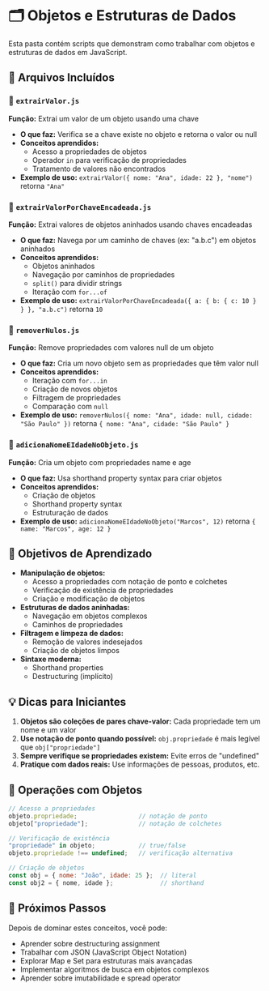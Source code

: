 # 🗂️ Objetos e Estruturas de Dados

Esta pasta contém scripts que demonstram como trabalhar com objetos e estruturas de dados em JavaScript.

## 📁 Arquivos Incluídos

### 🔑 `extrairValor.js`
**Função:** Extrai um valor de um objeto usando uma chave
- **O que faz:** Verifica se a chave existe no objeto e retorna o valor ou null
- **Conceitos aprendidos:**
  - Acesso a propriedades de objetos
  - Operador `in` para verificação de propriedades
  - Tratamento de valores não encontrados
- **Exemplo de uso:** `extrairValor({ nome: "Ana", idade: 22 }, "nome")` retorna `"Ana"`

### 🔗 `extrairValorPorChaveEncadeada.js`
**Função:** Extrai valores de objetos aninhados usando chaves encadeadas
- **O que faz:** Navega por um caminho de chaves (ex: "a.b.c") em objetos aninhados
- **Conceitos aprendidos:**
  - Objetos aninhados
  - Navegação por caminhos de propriedades
  - `split()` para dividir strings
  - Iteração com `for...of`
- **Exemplo de uso:** `extrairValorPorChaveEncadeada({ a: { b: { c: 10 } } }, "a.b.c")` retorna `10`

### 🧹 `removerNulos.js`
**Função:** Remove propriedades com valores null de um objeto
- **O que faz:** Cria um novo objeto sem as propriedades que têm valor null
- **Conceitos aprendidos:**
  - Iteração com `for...in`
  - Criação de novos objetos
  - Filtragem de propriedades
  - Comparação com `null`
- **Exemplo de uso:** `removerNulos({ nome: "Ana", idade: null, cidade: "São Paulo" })` retorna `{ nome: "Ana", cidade: "São Paulo" }`

### 👤 `adicionaNomeEIdadeNoObjeto.js`
**Função:** Cria um objeto com propriedades name e age
- **O que faz:** Usa shorthand property syntax para criar objetos
- **Conceitos aprendidos:**
  - Criação de objetos
  - Shorthand property syntax
  - Estruturação de dados
- **Exemplo de uso:** `adicionaNomeEIdadeNoObjeto("Marcos", 12)` retorna `{ name: "Marcos", age: 12 }`

## 🎯 Objetivos de Aprendizado

- **Manipulação de objetos:**
  - Acesso a propriedades com notação de ponto e colchetes
  - Verificação de existência de propriedades
  - Criação e modificação de objetos
- **Estruturas de dados aninhadas:**
  - Navegação em objetos complexos
  - Caminhos de propriedades
- **Filtragem e limpeza de dados:**
  - Remoção de valores indesejados
  - Criação de objetos limpos
- **Sintaxe moderna:**
  - Shorthand properties
  - Destructuring (implícito)

## 💡 Dicas para Iniciantes

1. **Objetos são coleções de pares chave-valor:** Cada propriedade tem um nome e um valor
2. **Use notação de ponto quando possível:** `obj.propriedade` é mais legível que `obj["propriedade"]`
3. **Sempre verifique se propriedades existem:** Evite erros de "undefined"
4. **Pratique com dados reais:** Use informações de pessoas, produtos, etc.

## 🔧 Operações com Objetos

```javascript
// Acesso a propriedades
objeto.propriedade;                 // notação de ponto
objeto["propriedade"];              // notação de colchetes

// Verificação de existência
"propriedade" in objeto;            // true/false
objeto.propriedade !== undefined;   // verificação alternativa

// Criação de objetos
const obj = { nome: "João", idade: 25 };  // literal
const obj2 = { nome, idade };             // shorthand
```

## 🚀 Próximos Passos

Depois de dominar estes conceitos, você pode:
- Aprender sobre destructuring assignment
- Trabalhar com JSON (JavaScript Object Notation)
- Explorar Map e Set para estruturas mais avançadas
- Implementar algoritmos de busca em objetos complexos
- Aprender sobre imutabilidade e spread operator
